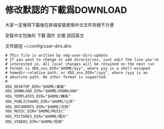 # 修改默認的下載爲DOWNLOAD  

大家一定覺得下載後在終端安裝使用中文文件夾極不方便

安裝中文包後的 下載 圖片 文檔 該回英文

文件路徑 ~/.config/user-dirs.dirs
```
# This file is written by xdg-user-dirs-update
# If you want to change or add directories, just edit the line you're
# interested in. All local changes will be retained on the next run
# Format is XDG_xxx_DIR="$HOME/yyy", where yyy is a shell-escaped
# homedir-relative path, or XDG_xxx_DIR="/yyy", where /yyy is an
# absolute path. No other format is supported.
# 
XDG_DESKTOP_DIR="$HOME/桌面"
XDG_DOWNLOAD_DIR="$HOME/DOWNLOAD"
XDG_TEMPLATES_DIR="$HOME/模板"
XDG_PUBLICSHARE_DIR="$HOME/公共"
XDG_DOCUMENTS_DIR="$HOME/文档"
XDG_MUSIC_DIR="$HOME/MUSIC"
XDG_PICTURES_DIR="$HOME/图片"
XDG_VIDEOS_DIR="$HOME/视频"

```
